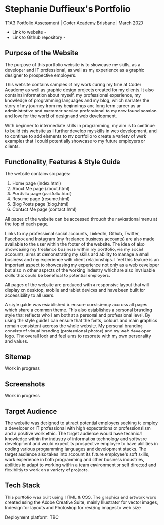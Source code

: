 # Stephanie Duffieux's Portfolio 
T1A3 Portfolio Assessment | Coder Academy Brisbane | March 2020 

* Link to website - 
* Link to Github repository - 

## Purpose of the Website

The purpose of this portfolio website is to showcase my skills, as a developer and IT professional, as well as my experience as a graphic designer to prospective employers.

This website contains samples of my work during my time at Coder Academy as well as graphic design projects created for my clients. It also contains information about myself, my professional experience, my knowledge of programming languages and my blog, which narrates the story of my journey from my beginnings and long term career as an administrative and customer service professional to my new found passion and love for the world of design and web development.

With beginner to intermediate skills in programming, my aim is to continue to build this website as I further develop my skills in web development, and to continue to add elements to my portfolio to create a variety of work examples that I could potentially showcase to my future employers or clients. 

## Functionality, Features & Style Guide

The website contains six pages:

1. Home page (index.html)
2. About Me page (about.html)
3. Portfolio page (portfolio.html)
4. Resume page (resume.html)
5. Blog Posts page (blog.html)
6. Contact Me page (contact.html)

All pages of the website can be accessed through the navigational menu at the top of each page.

Links to my professional social accounts, LinkedIn, Github, Twitter, Facebook and Instagram (my freelance business accounts) are also made available to the user within the footer of the website. 
The idea of also showcasing my freelance business within my portfolio, via my social accounts, aims at demonstrating my skills and ability to manage a small business and my experience with client relationships. I feel this feature is an important aspect to showcasing my experience not only as a web developer but also in other aspects of the working industry which are also invaluable skills that could be benefical to potential employers. 

All pages of the website are produced with a responsive layout that will display on desktop, mobile and tablet devices and have been built for accessibility to all users.

A style guide was established to ensure consistency accross all pages which share a common theme. This also establishes a personal branding style that reflects who I am both at a personal and professional level. By using the style guide I can ensure that the fonts, colours and main graphics remain consistent accross the whole website. My personal branding consists of visual branding (professional photos) and my web developer logo. The overall look and feel aims to resonate with my own personality and values.  

## Sitemap

Work in progress

## Screenshots

Work in progress

## Target Audience

The website was designed to attract potential employers seeking to employ a developer or IT professional with high expectations of professionalism and a positive work ethic. The target audience would have technical knowledge within the industry of information technology and software development and would expect its prospective employee to have abilities in coding various programming languages and development stacks. The target audience also takes into account its future employee's soft skills, work experience in both programming and other business industries, abilities to adapt to working within a team environment or self directed and flexibiltiy to work on a variety of projects.

## Tech Stack 

This portfolio was built using HTML & CSS. The graphics and artwork were created using the Adobe Creative Suite, mainly Illustrator for vector images, Indesign for layouts and Photoshop for resizing images to web size.

Deployment platform: TBC



